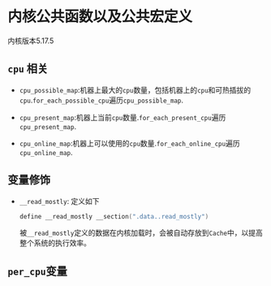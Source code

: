 # 内核公共函数以及公共宏定义

内核版本5.17.5

## `cpu` 相关

- `cpu_possible_map`:机器上最大的`cpu`数量，包括机器上的`cpu`和可热插拔的`cpu`.`for_each_possible_cpu`遍历`cpu_possible_map`.

- `cpu_present_map`:机器上当前`cpu`数量.`for_each_present_cpu`遍历`cpu_present_map`.

- `cpu_online_map`:机器上可以使用的`cpu`数量.`for_each_online_cpu`遍历`cpu_online_map`.

## 变量修饰

- `__read_mostly`: 定义如下
  
  ```c
  define __read_mostly __section(".data..read_mostly")
  ```
  
  被`__read_mostly`定义的数据在内核加载时，会被自动存放到`Cache`中，以提高整个系统的执行效率。

## `per_cpu`变量
